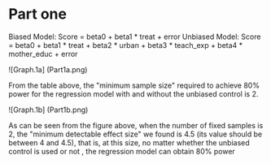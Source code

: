 # Part one

Biased Model: Score = beta0 + beta1 * treat + error
Unbiased Model: Score = beta0 + beta1 * treat + beta2 * urban + beta3 * teach_exp + beta4 * mother_educ + error

![Graph.1a] (Part1a.png)

From the table above, the "minimum sample size" required to achieve 80% power for the regression model with and without the unbiased control is 2.

![Graph.1b] (Part1b.png)

As can be seen from the figure above, when the number of fixed samples is 2, the "minimum detectable effect size" we found is 4.5 (its value should be between 4 and 4.5), that is, at this size, no matter whether the unbiased control is used or not , the regression model can obtain 80% power
